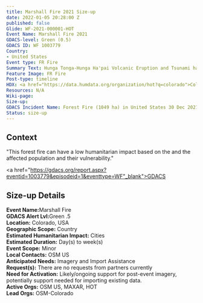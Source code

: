 ```yaml
---
title: Marshall Fire 2021 Size-up
date: 2022-01-05 20:28:00 Z
published: false
Glide: WF-2021-000001-HOT
Event Name: Marshall Fire 2021
GDACS-level: Green (0.5)
GDACS ID: WF 1003779
Country:
- United States
Event type: FR Fire
Summary Text: Hunga Tonga-Hunga Ha'pai Volcanic Eruption and Tsunami has been sized-up.
Feature Image: FR Fire
Post-type: timeline
HDX: <a href="https://data.humdata.org/organization/hot?q=colorado">Colorado</a>
Resources: N/A
Wiki-page: 
Size-up: 
GDACS Incident Name: Forest Fire (1049 ha) in United States 30 Dec 2021
Status: size-up
---
```


<h2>Context</h2>

"This forest fire can have a low humanitarian impact based on the and the affected population and their vulnerability."

<a href="https://gdacs.org/report.aspx?eventid=1003779&episodeid=1&eventtype=WF"_blank">GDACS</a>

<h2>Size-up Details</h2>

<strong>Event Name:</strong>Marshall Fire<br>
<strong>GDACS Alert Lvl:</strong>Green .5<br>
<strong>Location:</strong> Colorado, USA<br>
<strong>Geographic Scope:</strong> Country<br>
<strong>Estimated Humanitarian Impact:</strong> Cities<br>
<strong>Estimated Duration:</strong> Day(s) to week(s)<br>
<strong>Event Scope:</strong> Minor<br>
<strong>Local Contacts:</strong> OSM US<br>
<strong>Anticipated Needs:</strong> Imagery and Import Assistance<br>
<strong>Request(s):</strong> There are no requests from partners currently<br>
<strong>Need for Activation:</strong> Likely/ongoing support for post-event imagery, potentially support needed for importing existing data.<br>
<strong>Active Orgs:</strong> OSM US, MAXAR, HOT<br>
<strong>Lead Orgs:</strong> OSM-Colorado<br>
